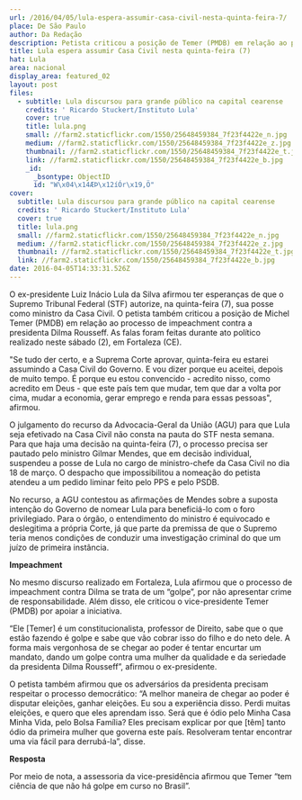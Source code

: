 ```yaml
---
url: /2016/04/05/lula-espera-assumir-casa-civil-nesta-quinta-feira-7/
place: De São Paulo
author: Da Redação
description: Petista criticou a posição de Temer (PMDB) em relação ao processo de impeachment contra Dilma
title: Lula espera assumir Casa Civil nesta quinta-feira (7)
hat: Lula
area: nacional
display_area: featured_02
layout: post
files:
  - subtitle: Lula discursou para grande público na capital cearense
    credits: ' Ricardo Stuckert/Instituto Lula'
    cover: true
    title: lula.png
    small: //farm2.staticflickr.com/1550/25648459384_7f23f4422e_n.jpg
    medium: //farm2.staticflickr.com/1550/25648459384_7f23f4422e_z.jpg
    thumbnail: //farm2.staticflickr.com/1550/25648459384_7f23f4422e_t.jpg
    link: //farm2.staticflickr.com/1550/25648459384_7f23f4422e_b.jpg
    _id:
      _bsontype: ObjectID
      id: "W\x04\x14ÆÞ\x12íÓr\x19,Ö"
cover:
  subtitle: Lula discursou para grande público na capital cearense
  credits: ' Ricardo Stuckert/Instituto Lula'
  cover: true
  title: lula.png
  small: //farm2.staticflickr.com/1550/25648459384_7f23f4422e_n.jpg
  medium: //farm2.staticflickr.com/1550/25648459384_7f23f4422e_z.jpg
  thumbnail: //farm2.staticflickr.com/1550/25648459384_7f23f4422e_t.jpg
  link: //farm2.staticflickr.com/1550/25648459384_7f23f4422e_b.jpg
date: 2016-04-05T14:33:31.526Z
---
```

<p>O ex-presidente Luiz In&aacute;cio Lula da Silva afirmou ter esperan&ccedil;as de que o Supremo Tribunal Federal (STF) autorize, na quinta-feira (7), sua posse como ministro da Casa Civil. O petista tamb&eacute;m criticou a posi&ccedil;&atilde;o de Michel Temer (PMDB) em rela&ccedil;&atilde;o ao processo de impeachment contra a presidenta Dilma Rousseff. As falas foram feitas durante ato pol&iacute;tico realizado neste s&aacute;bado (2), em Fortaleza (CE).</p>

<p>&quot;Se tudo der certo, e a Suprema Corte aprovar, quinta-feira eu estarei assumindo a Casa Civil do Governo. E vou dizer porque eu aceitei, depois de muito tempo. &Eacute; porque eu estou convencido - acredito nisso, como acredito em Deus - que este pa&iacute;s tem que mudar, tem que dar a volta por cima, mudar a economia, gerar emprego e renda para essas pessoas&quot;, afirmou.</p>

<p>O julgamento do recurso da Advocacia-Geral da Uni&atilde;o (AGU) para que Lula seja efetivado na Casa Civil n&atilde;o consta na pauta do STF nesta semana. Para que haja uma decis&atilde;o na quinta-feira (7), o processo precisa ser pautado pelo ministro Gilmar Mendes, que em decis&atilde;o individual, suspendeu a posse de Lula no cargo de ministro-chefe da Casa Civil no dia 18 de mar&ccedil;o. O despacho que impossibilitou a nomea&ccedil;&atilde;o do petista atendeu a um pedido liminar feito pelo PPS e pelo PSDB.</p>

<p>No recurso, a AGU contestou as afirma&ccedil;&otilde;es de Mendes sobre a suposta inten&ccedil;&atilde;o do Governo de nomear Lula para benefici&aacute;-lo com o foro privilegiado. Para o &oacute;rg&atilde;o, o entendimento do ministro &eacute; equivocado e deslegitima a pr&oacute;pria Corte, j&aacute; que parte da premissa de que o Supremo teria menos condi&ccedil;&otilde;es de conduzir uma investiga&ccedil;&atilde;o criminal do que um ju&iacute;zo de primeira inst&acirc;ncia.</p>

<p><strong>Impeachment</strong></p>

<p>No mesmo discurso realizado em Fortaleza, Lula afirmou que o processo de impeachment contra Dilma se trata de um &ldquo;golpe&rdquo;, por n&atilde;o apresentar crime de responsabilidade. Al&eacute;m disso, ele criticou o vice-presidente Temer (PMDB) por apoiar a iniciativa.</p>

<p>&ldquo;Ele [Temer] &eacute; um constitucionalista, professor de Direito, sabe que o que est&atilde;o fazendo &eacute; golpe e sabe que v&atilde;o cobrar isso do filho e do neto dele. A forma mais vergonhosa de se chegar ao poder &eacute; tentar encurtar um mandato, dando um golpe contra uma mulher da qualidade e da seriedade da presidenta Dilma Rousseff&rdquo;, afirmou o ex-presidente.</p>

<p>O petista tamb&eacute;m afirmou que os advers&aacute;rios da presidenta precisam respeitar o processo democr&aacute;tico: &ldquo;A melhor maneira de chegar ao poder &eacute; disputar elei&ccedil;&otilde;es, ganhar elei&ccedil;&otilde;es. Eu sou a experi&ecirc;ncia disso. Perdi muitas elei&ccedil;&otilde;es, e quero que eles aprendam isso. Ser&aacute; que &eacute; &oacute;dio pelo Minha Casa Minha Vida, pelo Bolsa Fam&iacute;lia? Eles precisam explicar por que [t&ecirc;m] tanto &oacute;dio da primeira mulher que governa este pa&iacute;s. Resolveram tentar encontrar uma via f&aacute;cil para derrub&aacute;-la&rdquo;, disse.</p>

<p><strong>Resposta</strong></p>

<p>Por meio de nota, a assessoria da vice-presid&ecirc;ncia afirmou que Temer &ldquo;tem ci&ecirc;ncia de que n&atilde;o h&aacute; golpe em curso no Brasil&rdquo;.</p>

